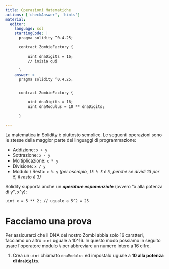 ```yaml
---
title: Operazioni Matematiche
actions: ['checkAnswer', 'hints']
material:
  editor:
    language: sol
    startingCode: |
      pragma solidity ^0.4.25;

      contract ZombieFactory {

          uint dnaDigits = 16;
          // inizia qui

      }
    answer: >
      pragma solidity ^0.4.25;


      contract ZombieFactory {

          uint dnaDigits = 16;
          uint dnaModulus = 10 ** dnaDigits;

      }

---
```


La matematica in Solidity è piuttosto semplice. Le seguenti operazioni sono le stesse della maggior parte dei linguaggi di programmazione:

* Addizione: `x + y`
* Sottrazione: `x - y`
* Moltiplicazione: `x * y`
* Divisione: `x / y`
* Modulo / Resto: `x % y` _(per esempio, `13 % 5` è `3`, perchè se dividi 13 per 5, il resto è 3)_

Solidity supporta anche un ***operatore esponenziale*** (ovvero "x alla potenza di y", x^y):

```
uint x = 5 ** 2; // uguale a 5^2 = 25
```

# Facciamo una prova

Per assicurarci che il DNA del nostro Zombi abbia solo 16 caratteri, facciamo un altro `uint` uguale a 10^16. In questo modo possiamo in seguito usare l'operatore modulo `%` per abbreviare un numero intero a 16 cifre.

1. Crea un `uint` chiamato `dnaModulus` ed impostalo uguale a **10 alla potenza di `dnaDigits`**.
